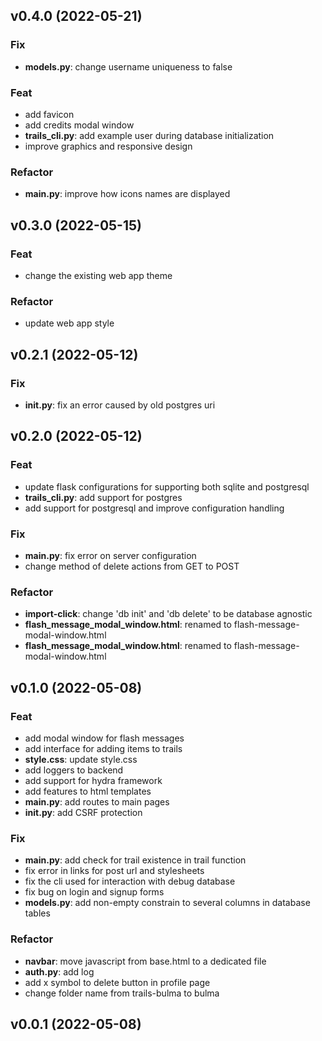 ## v0.4.0 (2022-05-21)

### Fix

- **models.py**: change username uniqueness to false

### Feat

- add favicon
- add credits modal window
- **trails_cli.py**: add example user during database initialization
- improve graphics and responsive design

### Refactor

- **main.py**: improve how icons names are displayed

## v0.3.0 (2022-05-15)

### Feat

- change the existing web app theme

### Refactor

- update web app style

## v0.2.1 (2022-05-12)

### Fix

- **__init__.py**: fix an error caused by old postgres uri

## v0.2.0 (2022-05-12)

### Feat

- update flask configurations for supporting both sqlite and postgresql
- **trails_cli.py**: add support for postgres
- add support for postgresql and improve configuration handling

### Fix

- **__main__.py**: fix error on server configuration
- change method of delete actions from GET to POST

### Refactor

- **import-click**: change 'db init' and 'db delete' to be database agnostic
- **flash_message_modal_window.html**: renamed to flash-message-modal-window.html
- **flash_message_modal_window.html**: renamed to flash-message-modal-window.html

## v0.1.0 (2022-05-08)

### Feat

- add modal window for flash messages
- add interface for adding items to trails
- **style.css**: update style.css
- add loggers to backend
- add support for hydra framework
- add features to html templates
- **main.py**: add routes to main pages
- **__init__.py**: add CSRF protection

### Fix

- **main.py**: add check for trail existence in trail function
- fix error in links for post url and stylesheets
- fix the cli used for interaction with debug database
- fix bug on login and signup forms
- **models.py**: add non-empty constrain to several columns in database tables

### Refactor

- **navbar**: move javascript from base.html to a dedicated file
- **auth.py**: add log
- add x symbol to delete button in profile page
- change folder name from trails-bulma to bulma

## v0.0.1 (2022-05-08)
